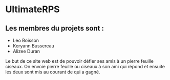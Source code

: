 # UltimateRPS

## Les membres du projets sont :
* Leo Boisson
* Keryann Bussereau
* Alizee Duran

Le but de ce site web est de pouvoir défier ses amis à un pierre feuille ciseaux. On envoie pierre feuille ou ciseaux à son ami qui répond et ensuite les deux sont mis au courant de qui a gagné.
